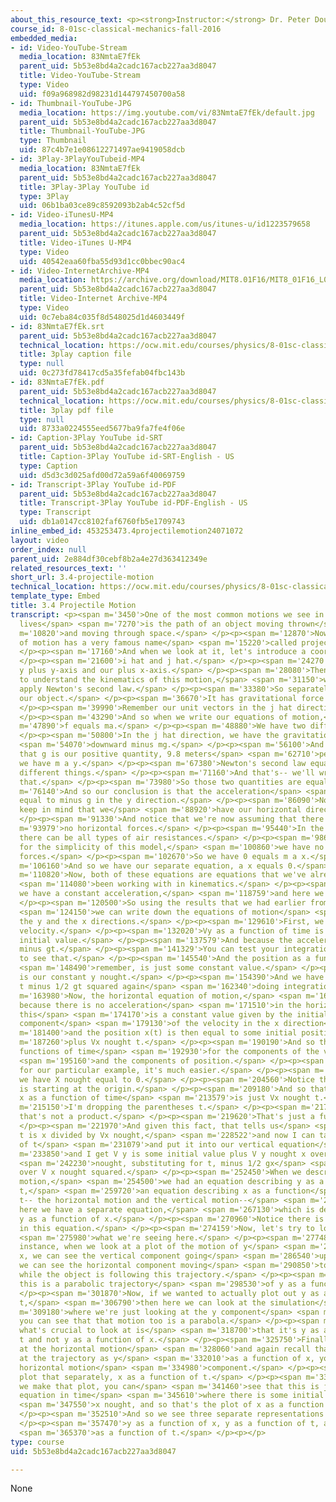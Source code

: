 ```yaml
---
about_this_resource_text: <p><strong>Instructor:</strong> Dr. Peter Dourmashkin</p>
course_id: 8-01sc-classical-mechanics-fall-2016
embedded_media:
- id: Video-YouTube-Stream
  media_location: 83NmtaE7fEk
  parent_uid: 5b53e8bd4a2cadc167acb227aa3d8047
  title: Video-YouTube-Stream
  type: Video
  uid: f09a968982d98231d144797450700a58
- id: Thumbnail-YouTube-JPG
  media_location: https://img.youtube.com/vi/83NmtaE7fEk/default.jpg
  parent_uid: 5b53e8bd4a2cadc167acb227aa3d8047
  title: Thumbnail-YouTube-JPG
  type: Thumbnail
  uid: 87c4b7e1e08612271497ae9419058dcb
- id: 3Play-3PlayYouTubeid-MP4
  media_location: 83NmtaE7fEk
  parent_uid: 5b53e8bd4a2cadc167acb227aa3d8047
  title: 3Play-3Play YouTube id
  type: 3Play
  uid: 06b1ba03ce89c8592093b2ab4c52cf5d
- id: Video-iTunesU-MP4
  media_location: https://itunes.apple.com/us/itunes-u/id1223579658
  parent_uid: 5b53e8bd4a2cadc167acb227aa3d8047
  title: Video-iTunes U-MP4
  type: Video
  uid: 40542eaa60fba55d93d1cc0bbec90ac4
- id: Video-InternetArchive-MP4
  media_location: https://archive.org/download/MIT8.01F16/MIT8_01F16_L03v04_360p.mp4
  parent_uid: 5b53e8bd4a2cadc167acb227aa3d8047
  title: Video-Internet Archive-MP4
  type: Video
  uid: 0c7eba84c035f8d548025d1d4603449f
- id: 83NmtaE7fEk.srt
  parent_uid: 5b53e8bd4a2cadc167acb227aa3d8047
  technical_location: https://ocw.mit.edu/courses/physics/8-01sc-classical-mechanics-fall-2016/week-1-kinematics/3.4-projectile-motion/3.4-projectile-motion/83NmtaE7fEk.srt
  title: 3play caption file
  type: null
  uid: 0c273fd78417cd5a35fefab04fbc143b
- id: 83NmtaE7fEk.pdf
  parent_uid: 5b53e8bd4a2cadc167acb227aa3d8047
  technical_location: https://ocw.mit.edu/courses/physics/8-01sc-classical-mechanics-fall-2016/week-1-kinematics/3.4-projectile-motion/3.4-projectile-motion/83NmtaE7fEk.pdf
  title: 3play pdf file
  type: null
  uid: 8733a0224555eed5677ba9fa7fe4f06e
- id: Caption-3Play YouTube id-SRT
  parent_uid: 5b53e8bd4a2cadc167acb227aa3d8047
  title: Caption-3Play YouTube id-SRT-English - US
  type: Caption
  uid: d5d3c3d025afd00d72a59a6f40069759
- id: Transcript-3Play YouTube id-PDF
  parent_uid: 5b53e8bd4a2cadc167acb227aa3d8047
  title: Transcript-3Play YouTube id-PDF-English - US
  type: Transcript
  uid: db1a0147cc8102faf6760fb5e1709743
inline_embed_id: 453253473.4projectilemotion24071072
layout: video
order_index: null
parent_uid: 2e884df30cebf8b2a4e27d363412349e
related_resources_text: ''
short_url: 3.4-projectile-motion
technical_location: https://ocw.mit.edu/courses/physics/8-01sc-classical-mechanics-fall-2016/week-1-kinematics/3.4-projectile-motion/3.4-projectile-motion
template_type: Embed
title: 3.4 Projectile Motion
transcript: <p><span m='3450'>One of the most common motions we see in our everyday
  lives</span> <span m='7270'>is the path of an object moving thrown</span> <span
  m='10820'>and moving through space.</span> </p><p><span m='12870'>Now, this type
  of motion has a very famous name</span> <span m='15220'>called projectile motion.</span>
  </p><p><span m='17160'>And when we look at it, let's introduce a coordinate system.</span>
  </p><p><span m='21600'>i hat and j hat.</span> </p><p><span m='24270'>Here's our
  y plus y-axis and our plus x-axis.</span> </p><p><span m='28080'>Then, in order
  to understand the kinematics of this motion,</span> <span m='31150'>we'd like to
  apply Newton's second law.</span> </p><p><span m='33380'>So separately we'll draw
  our object.</span> </p><p><span m='36670'>It has gravitational force acting downward.</span>
  </p><p><span m='39990'>Remember our unit vectors in the j hat direction.</span>
  </p><p><span m='43290'>And so when we write our equations of motion,</span> <span
  m='47890'>f equals ma.</span> </p><p><span m='48880'>We have two different directions.</span>
  </p><p><span m='50800'>In the j hat direction, we have the gravitational force</span>
  <span m='54070'>downward minus mg.</span> </p><p><span m='56100'>And remember here
  that g is our positive quantity, 9.8 meters</span> <span m='62710'>per second, and
  we have m a y.</span> </p><p><span m='67380'>Newton's second law equates these two
  different things.</span> </p><p><span m='71160'>And that's-- we'll write it like
  that.</span> </p><p><span m='73980'>So those two quantities are equal.</span> </p><p><span
  m='76140'>And so our conclusion is that the acceleration</span> <span m='80730'>is
  equal to minus g in the y direction.</span> </p><p><span m='86090'>Now, likewise,
  keep in mind that we</span> <span m='88920'>have our horizontal direction as well.</span>
  </p><p><span m='91330'>And notice that we're now assuming that there's</span> <span
  m='93979'>no horizontal forces.</span> </p><p><span m='95440'>In the real world,
  there can be all types of air resistances.</span> </p><p><span m='98630'>But here,
  for the simplicity of this model,</span> <span m='100860'>we have no horizontal
  forces.</span> </p><p><span m='102670'>So we have 0 equals m a x.</span> </p><p><span
  m='106160'>And so we have our separate equation, a x equals 0.</span> </p><p><span
  m='110820'>Now, both of these equations are equations that we've already</span>
  <span m='114080'>been working with in kinematics.</span> </p><p><span m='115950'>Here
  we have a constant acceleration,</span> <span m='118759'>and here we have zero acceleration.</span>
  </p><p><span m='120500'>So using the results that we had earlier from integration,</span>
  <span m='124150'>we can write down the equations of motion</span> <span m='127020'>in
  the y and the x directions.</span> </p><p><span m='129610'>First, we'll write the
  velocity.</span> </p><p><span m='132020'>Vy as a function of time is equal to some
  initial value.</span> </p><p><span m='137579'>And because the acceleration is negative,
  minus gt.</span> </p><p><span m='141329'>You can test your integration technique
  to see that.</span> </p><p><span m='145540'>And the position as a function of time,</span>
  <span m='148490'>remember, is just some constant value.</span> </p><p><span m='151880'>This
  is our constant y nought.</span> </p><p><span m='154390'>And we have plus vy nought
  t minus 1/2 gt squared again</span> <span m='162340'>doing integration.</span> </p><p><span
  m='163980'>Now, the horizontal equation of motion,</span> <span m='167620'>the x(t),
  because there is no acceleration</span> <span m='171510'>in the horizontal direction,
  this</span> <span m='174170'>is a constant value given by the initial value of the
  component</span> <span m='179130'>of the velocity in the x direction</span> <span
  m='181400'>and the position x(t) is then equal to some initial position</span> <span
  m='187260'>plus Vx nought t.</span> </p><p><span m='190190'>And so those are our
  functions of time</span> <span m='192930'>for the components of the velocity</span>
  <span m='195160'>and the components of position.</span> </p><p><span m='197680'>Now,
  for our particular example, it's much easier.</span> </p><p><span m='201780'>Here
  we have X nought equal to 0.</span> </p><p><span m='204560'>Notice that our object
  is starting at the origin.</span> </p><p><span m='209180'>And so that tells us that
  x as a function of time</span> <span m='213579'>is just Vx nought t.</span> </p><p><span
  m='215150'>I'm dropping the parentheses t.</span> </p><p><span m='217910'>Remember,
  that's not a product.</span> </p><p><span m='219620'>That's just a function of time.</span>
  </p><p><span m='221970'>And given this fact, that tells us</span> <span m='224210'>that
  t is x divided by Vx nought,</span> <span m='228522'>and now I can take this value
  of t</span> <span m='231079'>and put it into our vertical equation</span> <span
  m='233850'>and I get V y is some initial value plus V y nought x over Vx</span>
  <span m='242230'>nought, substituting for t, minus 1/2 gx</span> <span m='247520'>squared
  over V x nought squared.</span> </p><p><span m='252450'>When we described projectile
  motion,</span> <span m='254500'>we had an equation describing y as a function of
  t,</span> <span m='259720'>an equation describing x as a function</span> <span m='262140'>of
  t-- the horizontal motion and the vertical motion--</span> <span m='264430'>and
  here we have a separate equation,</span> <span m='267130'>which is describing the
  y as a function of x.</span> </p><p><span m='270960'>Notice there is no time involved
  in this equation.</span> </p><p><span m='274159'>Now, let's try to look at graphically</span>
  <span m='275980'>what we're seeing here.</span> </p><p><span m='277480'>So, for
  instance, when we look at a plot of the motion of y</span> <span m='282280'>versus
  x, we can see the vertical component going</span> <span m='286540'>up and down and
  we can see the horizontal component moving</span> <span m='290850'>to the right
  while the object is following this trajectory.</span> </p><p><span m='296100'>And
  this is a parabolic trajectory</span> <span m='298530'>of y as a function of x.</span>
  </p><p><span m='301870'>Now, if we wanted to actually plot out y as a function of
  t,</span> <span m='306790'>then here we can look at the simulation</span> <span
  m='309180'>where we're just looking at the y component</span> <span m='311830'>and
  you can see that that motion too is a parabola.</span> </p><p><span m='315970'>However,
  what's crucial to look at is</span> <span m='318700'>that it's y as a function of
  t and not y as a function of x.</span> </p><p><span m='325750'>Finally, we can look
  at the horizontal motion</span> <span m='328060'>and again recall that when we looked
  at the trajectory as y</span> <span m='332010'>as a function of x, you can see the
  horizontal motion</span> <span m='334980'>component.</span> </p><p><span m='335730'>Let's
  plot that separately, x as a function of t.</span> </p><p><span m='339600'>And when
  we make that plot, you can</span> <span m='341460'>see that this is just a linear
  equation in time</span> <span m='345610'>where there is some initial condition,</span>
  <span m='347550'>x nought, and so that's the plot of x as a function of t.</span>
  </p><p><span m='352510'>And so we see three separate representations of this motion.</span>
  </p><p><span m='357470'>y as a function of x, y as a function of t, and x</span>
  <span m='365370'>as a function of t.</span> </p><p></p>
type: course
uid: 5b53e8bd4a2cadc167acb227aa3d8047

---
```

None
